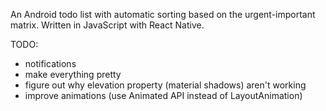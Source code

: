 An Android todo list with automatic sorting based on the urgent-important matrix.
Written in JavaScript with React Native.


TODO:
- notifications
- make everything pretty
- figure out why elevation property (material shadows) aren't working
- improve animations (use Animated API instead of LayoutAnimation)
